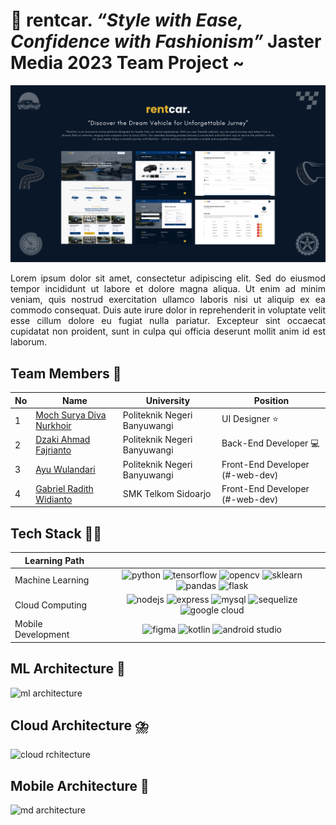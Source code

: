 # :car: rentcar. _“Style with Ease, Confidence with Fashionism”_ Jaster Media 2023 Team Project ~

![banner](banner.png)

<div align="justify">
Lorem ipsum dolor sit amet, consectetur adipiscing elit. Sed do eiusmod tempor incididunt ut labore et dolore magna aliqua. Ut enim ad minim veniam, quis nostrud exercitation ullamco laboris nisi ut aliquip ex ea commodo consequat. Duis aute irure dolor in reprehenderit in voluptate velit esse cillum dolore eu fugiat nulla pariatur. Excepteur sint occaecat cupidatat non proident, sunt in culpa qui officia deserunt mollit anim id est laborum.
</div>

## Team Members :busts_in_silhouette:

| No  | Name                                                   | University                   | Position                        |
| --- | ------------------------------------------------------ | ---------------------------- | ------------------------------- |
| 1   | [Moch Surya Diva Nurkhoir](https://github.com/msuryaa) | Politeknik Negeri Banyuwangi | UI Designer :star:              |
| 2   | [Dzaki Ahmad Fajrianto](https://github.com/dzakiaf19)  | Politeknik Negeri Banyuwangi | Back-End Developer :computer:   |
| 3   | [Ayu Wulandari](https://github.com/AyuWulandari16)     | Politeknik Negeri Banyuwangi | Front-End Developer (#-web-dev) |
| 4   | [Gabriel Radith Widianto](https://github.com/GRadith)  | SMK Telkom Sidoarjo          | Front-End Developer (#-web-dev) |

## Tech Stack :technologist:

| Learning Path      |                                                                                                                                                                                                                                                                                                                                                                                                                                                                                                                                                                                                                                                           |
| ------------------ | :-------------------------------------------------------------------------------------------------------------------------------------------------------------------------------------------------------------------------------------------------------------------------------------------------------------------------------------------------------------------------------------------------------------------------------------------------------------------------------------------------------------------------------------------------------------------------------------------------------------------------------------------------------: |
| Machine Learning   | ![python](https://img.shields.io/badge/Python-3776AB?style=for-the-badge&logo=python&logoColor=white) ![tensorflow](https://img.shields.io/badge/Tensorflow-FF6F00?style=for-the-badge&logo=tensorflow&logoColor=white) ![opencv](https://img.shields.io/badge/OpenCV-27338e?style=for-the-badge&logo=OpenCV&logoColor=white) ![sklearn](https://img.shields.io/badge/scikit_learn-F7931E?style=for-the-badge&logo=scikit-learn&logoColor=white) ![pandas](https://img.shields.io/badge/pandas-150458?style=for-the-badge&logo=pandas&logoColor=white) ![flask](https://img.shields.io/badge/Flask-000000?style=for-the-badge&logo=flask&logoColor=white) |
| Cloud Computing    |                                              ![nodejs](https://img.shields.io/badge/Node.js-339933?style=for-the-badge&logo=nodedotjs&logoColor=white) ![express](https://img.shields.io/badge/Express.js-000000?style=for-the-badge&logo=express&logoColor=white) ![mysql](https://img.shields.io/badge/MySQL-005C84?style=for-the-badge&logo=mysql&logoColor=white) ![sequelize](https://img.shields.io/badge/Sequelize-52B0E7?style=for-the-badge&logo=Sequelize&logoColor=white) ![google cloud](https://img.shields.io/badge/Google_Cloud-4285F4?style=for-the-badge&logo=google-cloud&logoColor=white)                                              |
| Mobile Development |                                                                                                                                                          ![figma](https://img.shields.io/badge/Figma-F24E1E?style=for-the-badge&logo=figma&logoColor=white) ![kotlin](https://img.shields.io/badge/Kotlin-0095D5?&style=for-the-badge&logo=kotlin&logoColor=white) ![android studio](https://img.shields.io/badge/Android_Studio-3DDC84?style=for-the-badge&logo=android-studio&logoColor=white)                                                                                                                                                          |

## ML Architecture :brain:

<img src="ml-architecture.png" alt="ml architecture" width="885"/>

## Cloud Architecture :cloud_with_lightning_and_rain:

<img src="cloud-architecture.png" alt="cloud rchitecture" width="900"/>

## Mobile Architecture :iphone:

<img src="md-architecture.png" alt="md architecture" width="885"/>
